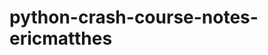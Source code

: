 # python-crash-course-notes-ericmatthes
``` Personal notes &amp; code from "Python Crash Course" by Eric Matthes. Covers Python basics: building blocks, variables, data types (strings, numbers, floats), OOP (conditionals, loops), functions (incl. lambda), and file I/O. 
